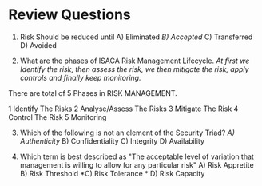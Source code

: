 # Review Questions

1. Risk Should be reduced until 
A) Eliminated
*B) Accepted*
C) Transferred
D) Avoided

2. What are the phases of ISACA Risk Management Lifecycle. 
*At first we Identify the risk, then assess the risk, we then mitigate the risk, apply controls and finally keep monitoring.*

There are total of 5 Phases in RISK MANAGEMENT.

1 Identify The Risks
2 Analyse/Assess The Risks
3 Mitigate The Risk
4 Control The Risk
5 Monitoring

3. Which of the following is not an element of the Security Triad?
*A) Authenticity*
B) Confidentiality
C) Integrity
D) Availability

4. Which term is best described as "The acceptable level of variation that management is willing to allow for any particular risk"
A) Risk Appretite
B) Risk Threshold
*C) Risk Tolerance *
D) Risk Capacity


